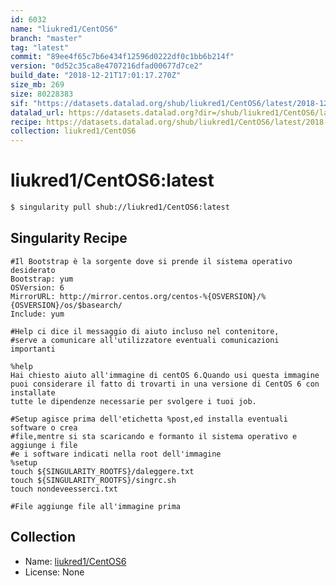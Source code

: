 ```yaml
---
id: 6032
name: "liukred1/CentOS6"
branch: "master"
tag: "latest"
commit: "89ee4f65c7b6e434f12596d0222df0c1bb6b214f"
version: "0d52c35ca8e4707216dfad00677d7ce2"
build_date: "2018-12-21T17:01:17.270Z"
size_mb: 269
size: 80228383
sif: "https://datasets.datalad.org/shub/liukred1/CentOS6/latest/2018-12-21-89ee4f65-0d52c35c/0d52c35ca8e4707216dfad00677d7ce2.simg"
datalad_url: https://datasets.datalad.org?dir=/shub/liukred1/CentOS6/latest/2018-12-21-89ee4f65-0d52c35c/
recipe: https://datasets.datalad.org/shub/liukred1/CentOS6/latest/2018-12-21-89ee4f65-0d52c35c/Singularity
collection: liukred1/CentOS6
---
```


# liukred1/CentOS6:latest

```bash
$ singularity pull shub://liukred1/CentOS6:latest
```

## Singularity Recipe

```singularity
#Il Bootstrap è la sorgente dove si prende il sistema operativo desiderato
Bootstrap: yum
OSVersion: 6
MirrorURL: http://mirror.centos.org/centos-%{OSVERSION}/%{OSVERSION}/os/$basearch/
Include: yum

#Help ci dice il messaggio di aiuto incluso nel contenitore,
#serve a comunicare all'utilizzatore eventuali comunicazioni importanti

%help
Hai chiesto aiuto all'immagine di centOS 6.Quando usi questa immagine
puoi considerare il fatto di trovarti in una versione di CentOS 6 con installate
tutte le dipendenze necessarie per svolgere i tuoi job.

#Setup agisce prima dell'etichetta %post,ed installa eventuali software o crea
#file,mentre si sta scaricando e formanto il sistema operativo e aggiunge i file 
#e i software indicati nella root dell'immagine
%setup
touch ${SINGULARITY_ROOTFS}/daleggere.txt
touch ${SINGULARITY_ROOTFS}/singrc.sh
touch nondeveesserci.txt

#File aggiunge file all'immagine prima
```

## Collection

 - Name: [liukred1/CentOS6](https://github.com/liukred1/CentOS6)
 - License: None

